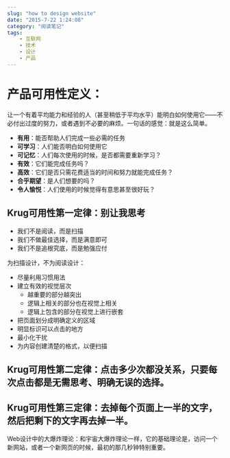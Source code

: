 ```yaml
---
slug: "how to design website"
date: "2015-7-22 1:24:08"
category: "阅读笔记"
tags:
    - 互联网
    - 技术
    - 设计
    - 产品
---
```

# 产品**可用性**定义：

让一个有着平均能力和经验的人（甚至稍低于平均水平）能明白如何使用它——不必付出过度的努力，或者遇到不必要的麻烦。一句话的感觉：就是这么简单。

- **有用**：能否帮助人们完成一些必需的任务
- **可学习**：人们能否明白如何使用它
- **可记忆**：人们每次使用的时候，是否都需要重新学习？
- **有效**：它们能完成任务吗？
- **高效**：它们是否只需花费适当的时间和努力就能完成任务？
- **合乎期望**：是人们想要的吗？
- **令人愉悦**：人们使用的时候觉得有意思甚至很好玩？

## Krug可用性第一定律：别让我思考

- 我们不是阅读，而是扫描
- 我们不做最佳选择，而是满意即可
- 我们不是追根究底，而是勉强应付

为扫描设计，不为阅读设计：

- 尽量利用习惯用法
- 建立有效的视觉层次
  - 越重要的部分越突出
  - 逻辑上相关的部分也在视觉上相关
  - 逻辑上包含的部分在视觉上进行嵌套
- 把页面划分成明确定义的区域
- 明显标识可以点击的地方
- 最小化干扰
- 为内容创建清楚的格式，以便扫描

## Krug可用性第二定律：点击多少次都没关系，只要每次点击都是无需思考、明确无误的选择。

## Krug可用性第三定律：去掉每个页面上一半的文字，然后把剩下的文字再去掉一半。

Web设计中的大爆炸理论：和宇宙大爆炸理论一样，它的基础理论是，访问一个新网站，或者一个新网页的时候，最初的那几秒钟特别重要。